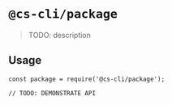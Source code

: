 # `@cs-cli/package`

> TODO: description

## Usage

```
const package = require('@cs-cli/package');

// TODO: DEMONSTRATE API
```
